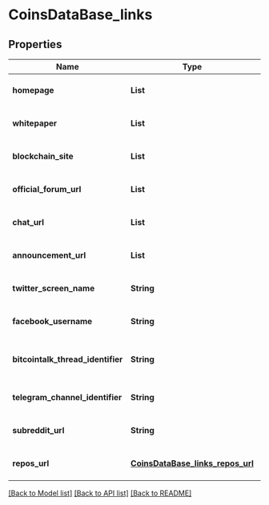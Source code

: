 # CoinsDataBase_links
## Properties

| Name | Type | Description | Notes |
|------------ | ------------- | ------------- | -------------|
| **homepage** | **List** | coin website url | [optional] [default to null] |
| **whitepaper** | **List** | coin whitepaper url | [optional] [default to null] |
| **blockchain\_site** | **List** | coin block explorer url | [optional] [default to null] |
| **official\_forum\_url** | **List** | coin official forum url | [optional] [default to null] |
| **chat\_url** | **List** | coin chat url | [optional] [default to null] |
| **announcement\_url** | **List** | coin announcement url | [optional] [default to null] |
| **twitter\_screen\_name** | **String** | coin twitter handle | [optional] [default to null] |
| **facebook\_username** | **String** | coin facebook username | [optional] [default to null] |
| **bitcointalk\_thread\_identifier** | **String** | coin bitcointalk thread identifier | [optional] [default to null] |
| **telegram\_channel\_identifier** | **String** | coin telegram channel identifier | [optional] [default to null] |
| **subreddit\_url** | **String** | coin subreddit url | [optional] [default to null] |
| **repos\_url** | [**CoinsDataBase_links_repos_url**](CoinsDataBase_links_repos_url.md) |  | [optional] [default to null] |

[[Back to Model list]](../README.md#documentation-for-models) [[Back to API list]](../README.md#documentation-for-api-endpoints) [[Back to README]](../README.md)


